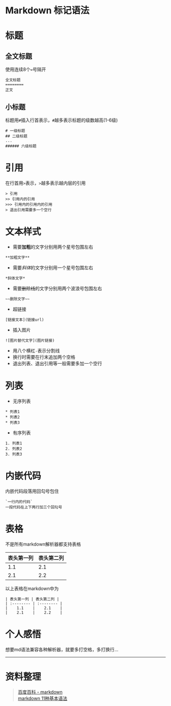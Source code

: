 Markdown 标记语法
========
# 标题

## 全文标题
使用连续8个`=`号隔开

```
全文标题
========
正文
```

## 小标题
标题用`#`插入行首表示，`#`越多表示标题的级数越高(1-6级)

```
# 一级标题
## 二级标题
...
###### 六级标题
```

# 引用
在行首用`>`表示，`>`越多表示越内层的引用

```
> 引用
>> 引用内的引用
>>> 引用内的引用内的引用
> 退出引用需要多一个空行  
```

# 文本样式
* 需要**加粗**的文字分别用两个星号包围左右  

```
**加粗文字**
```

* 需要*斜体*的文字分别用一个星号包围左右

```
*斜体文字*
```  

* 需要~~删除线~~的文字分别用两个波浪号包围左右

```
~~删除文字~~
```

* 超链接

```
[链接文本](链接url)
```

* 插入图片

```
![图片替代文字](图片链接)
```

* 用八个横杠`-`表示分割线  
* 换行时需要在行末追加两个空格  
* 退出列表、退出引用等一般需要多加一个空行    

# 列表
* 无序列表

```
* 列表1
* 列表2
* 列表3
```

* 有序列表

```
1. 列表1
2. 列表2
3. 列表3
```

# 内嵌代码
内嵌代码段落用回勾号包住

```
`一行内的代码`
一段代码在上下两行加三个回勾号
```
# 表格
不是所有markdown解析器都支持表格  

| 表头第一列 | 表头第二列 |
| :-------- | :-------- |
|    1.1    |    2.1    |
|    2.1    |    2.2    |

以上表格在markdown中为  

```
| 表头第一列 | 表头第二列 |
| :-------- | :-------- |
|    1.1    |    2.1    |
|    2.1    |    2.2    |
```

# 个人感悟
想要md语法兼容各种解析器，就要多打空格，多打换行...


--------

# 资料整理
> [百度百科 - markdown](http://baike.baidu.com/subview/2311114/2311114.htm)  
> [markdown 11种基本语法](http://www.cnblogs.com/hnrainll/p/3514637.html)
